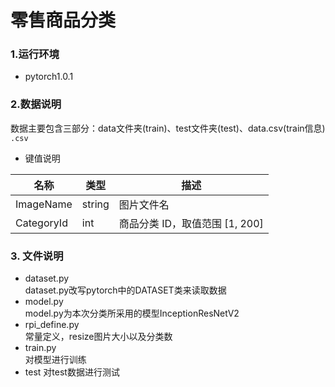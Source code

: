 # 零售商品分类
### 1.运行环境
* pytorch1.0.1
### 2.数据说明
数据主要包含三部分：data文件夹(train)、test文件夹(test)、data.csv(train信息)  
`.csv`

- 键值说明

|名称|类型|描述|
| --- | --- | --- |
|ImageName|string|图片文件名|
|CategoryId|int|商品分类 ID，取值范围 [1, 200]|

### 3. 文件说明
* dataset.py  
dataset.py改写pytorch中的DATASET类来读取数据
* model.py  
model.py为本次分类所采用的模型InceptionResNetV2
* rpi_define.py  
常量定义，resize图片大小以及分类数
* train.py   
对模型进行训练
* test 
对test数据进行测试
